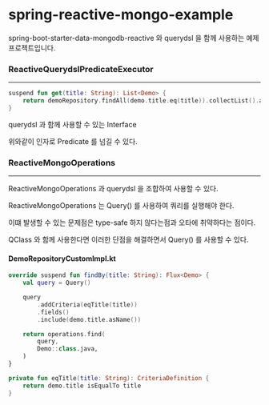 # spring-reactive-mongo-example

spring-boot-starter-data-mongodb-reactive 와 querydsl 을 함께 사용하는 예제 프로젝트입니다.

### ReactiveQuerydslPredicateExecutor

-------------

````kotlin
suspend fun get(title: String): List<Demo> {
    return demoRepository.findAll(demo.title.eq(title)).collectList().awaitSingle() ?: emptyList()
}
````
querydsl 과 함께 사용할 수 있는 Interface

위와같이 인자로 Predicate 를 넘길 수 있다.

### ReactiveMongoOperations

-------------
ReactiveMongoOperations 과 querydsl 을 조합하여 사용할 수 있다.

ReactiveMongoOperations 는 Query() 를 사용하여 쿼리를 실행해야 한다.

이떄 발생할 수 있는 문제점은 type-safe 하지 않다는점과 오타에 취약하다는 점이다.

QClass 와 함께 사용한다면 이러한 단점을 해결하면서 Query() 를 사용할 수 있다.

#### DemoRepositoryCustomImpl.kt
```kotlin
override suspend fun findBy(title: String): Flux<Demo> {
    val query = Query()

    query
        .addCriteria(eqTitle(title))
        .fields()
        .include(demo.title.asName())

    return operations.find(
        query,
        Demo::class.java,
    )
}

private fun eqTitle(title: String): CriteriaDefinition {
    return demo.title isEqualTo title
}
```


